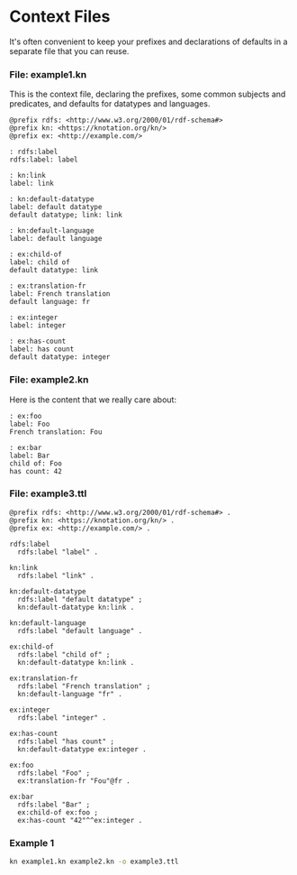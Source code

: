 # Context Files

It's often convenient to keep your prefixes and declarations of defaults in a separate file that you can reuse.


### File: example1.kn

This is the context file, declaring the prefixes, some common subjects and predicates, and defaults for datatypes and languages.

```kn
@prefix rdfs: <http://www.w3.org/2000/01/rdf-schema#>
@prefix kn: <https://knotation.org/kn/>
@prefix ex: <http://example.com/>

: rdfs:label
rdfs:label: label

: kn:link
label: link

: kn:default-datatype
label: default datatype
default datatype; link: link

: kn:default-language
label: default language

: ex:child-of
label: child of
default datatype: link

: ex:translation-fr
label: French translation
default language: fr

: ex:integer
label: integer

: ex:has-count
label: has count
default datatype: integer
```

### File: example2.kn

Here is the content that we really care about:

```kn
: ex:foo
label: Foo
French translation: Fou

: ex:bar
label: Bar
child of: Foo
has count: 42
```

### File: example3.ttl

```ttl
@prefix rdfs: <http://www.w3.org/2000/01/rdf-schema#> .
@prefix kn: <https://knotation.org/kn/> .
@prefix ex: <http://example.com/> .

rdfs:label
  rdfs:label "label" .

kn:link
  rdfs:label "link" .

kn:default-datatype
  rdfs:label "default datatype" ;
  kn:default-datatype kn:link .

kn:default-language
  rdfs:label "default language" .

ex:child-of
  rdfs:label "child of" ;
  kn:default-datatype kn:link .

ex:translation-fr
  rdfs:label "French translation" ;
  kn:default-language "fr" .

ex:integer
  rdfs:label "integer" .

ex:has-count
  rdfs:label "has count" ;
  kn:default-datatype ex:integer .

ex:foo
  rdfs:label "Foo" ;
  ex:translation-fr "Fou"@fr .

ex:bar
  rdfs:label "Bar" ;
  ex:child-of ex:foo ;
  ex:has-count "42"^^ex:integer .

```

### Example 1

```sh
kn example1.kn example2.kn -o example3.ttl
```
